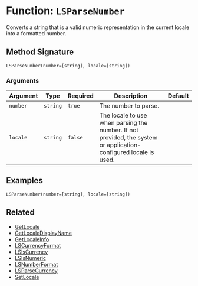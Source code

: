 [comment]: # (Note: This documentation is generated dynamically in the build process.  To modify the contents, change the javadoc on the _invoke method of the BIF class)

# Function: `LSParseNumber`

Converts a string that is a valid numeric representation in the current locale into a formatted number.

## Method Signature
```
LSParseNumber(number=[string], locale=[string])
```
### Arguments

| Argument | Type | Required | Description | Default |
|----------|------|----------|-------------|---------|
| `number` | `string` | `true` | The number to parse. |  |
| `locale` | `string` | `false` | The locale to use when parsing the number. If not provided, the system or application-configured locale is used. |  |

## Examples

```
LSParseNumber(number=[string], locale=[string])
```

## Related
  * [GetLocale](boxlang-language/reference/built-in-functions/GetLocale.md)
  * [GetLocaleDisplayName](boxlang-language/reference/built-in-functions/GetLocaleDisplayName.md)
  * [GetLocaleInfo](boxlang-language/reference/built-in-functions/GetLocaleInfo.md)
  * [LSCurrencyFormat](boxlang-language/reference/built-in-functions/LSCurrencyFormat.md)
  * [LSIsCurrency](boxlang-language/reference/built-in-functions/LSIsCurrency.md)
  * [LSIsNumeric](boxlang-language/reference/built-in-functions/LSIsNumeric.md)
  * [LSNumberFormat](boxlang-language/reference/built-in-functions/LSNumberFormat.md)
  * [LSParseCurrency](boxlang-language/reference/built-in-functions/LSParseCurrency.md)
  * [SetLocale](boxlang-language/reference/built-in-functions/SetLocale.md)
